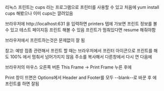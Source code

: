 리눅스 프린트는 cups 라는 프로그램으로 프린터를 사용할 수 있고
처음에 yum install cups 해봤으나 이미 cups는 깔려있음

브라우저에 
http://localhost:631 을 입력하면 
printers 탭에 가보면 프린트 정보를 볼 수 있고 테스트 페이지등 프린트 해볼 수 있음
프린트가 멈춰있다면 resume 해줘야함


브라우저에서 프린트하는것은 문제없이 잘 됨

참고: 예방 접종 관련해서 프린트 할 때는 
브라우저에서 프린터 아이콘으로 프린트를 해도 100% 에서 멈춰서 넘어가지지 않음
주소를 복사해서 다른창에서 다시 연 다음에 

브라우저의 마우스 오른쪽 버튼 This Frame -> Print Frame 누른 후에

Print 창이 뜨면은 Options에서 Header and Footer를 모두 --blank--로 바꾼 후 에 
프린트를 하면 잘됨 